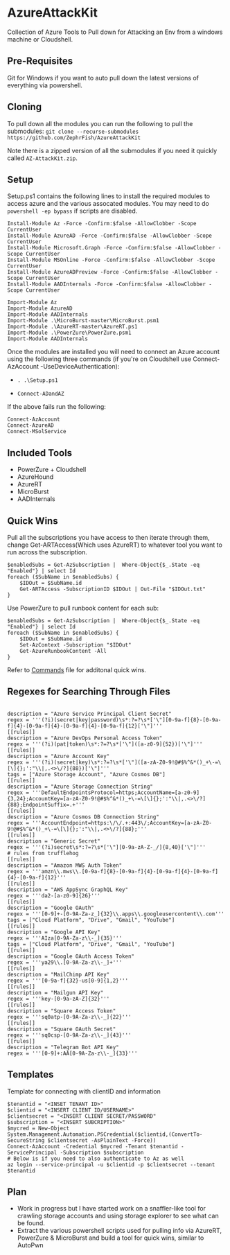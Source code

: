 # AzureAttackKit
Collection of Azure Tools to Pull down for Attacking an Env from a windows machine or Cloudshell. 

## Pre-Requisites
Git for Windows if you want to auto pull down the latest versions of everything via powershell.

## Cloning
To pull down all the modules you can run the following to pull the submodules:
`git clone --recurse-submodules https://github.com/ZephrFish/AzureAttackKit`

Note there is a zipped version of all the submodules if you need it quickly called `AZ-AttackKit.zip`.
## Setup
Setup.ps1 contains the following lines to install the required modules to access azure and the various assocated modules. You may need to do `powershell -ep bypass` if scripts are disabled.

```
Install-Module Az -Force -Confirm:$false -AllowClobber -Scope CurrentUser
Install-Module AzureAD -Force -Confirm:$false -AllowClobber -Scope CurrentUser
Install-Module Microsoft.Graph -Force -Confirm:$false -AllowClobber -Scope CurrentUser
Install-Module MSOnline -Force -Confirm:$false -AllowClobber -Scope CurrentUser       
Install-Module AzureADPreview -Force -Confirm:$false -AllowClobber -Scope CurrentUser 
Install-Module AADInternals -Force -Confirm:$false -AllowClobber -Scope CurrentUser     

Import-Module Az
Import-Module AzureAD
Import-Module AADInternals
Import-Module .\MicroBurst-master\MicroBurst.psm1
Import-Module .\AzureRT-master\AzureRT.ps1
Import-Module .\PowerZure\PowerZure.psm1
Import-Module AADInternals
```

Once the modules are installed you will need to connect an Azure account using the following three commands (if you're on Cloudshell use Connect-AzAccount -UseDeviceAuthentication): 
- `. .\Setup.ps1`

- `Connect-ADandAZ`

If the above fails run the following:
``` 
Connect-AzAccount
Connect-AzureAD
Connect-MSolService
```

## Included Tools
- PowerZure + Cloudshell
- AzureHound
- AzureRT
- MicroBurst
- AADInternals

## Quick Wins
Pull all the subscriptions you have access to then iterate through them, change Get-ARTAccess(Which uses AzureRT) to whatever tool you want to run across the subscription.
```
$enabledSubs = Get-AzSubscription |  Where-Object{$_.State -eq "Enabled"} | select Id
foreach ($SubName in $enabledSubs) {
    $IDOut = $SubName.id
    Get-ARTAccess -SubscriptionID $IDOut | Out-File "$IDOut.txt"
}
```

Use PowerZure to pull runbook content for each sub:
```
$enabledSubs = Get-AzSubscription |  Where-Object{$_.State -eq "Enabled"} | select Id
foreach ($SubName in $enabledSubs) {    
    $IDOut = $SubName.id
    Set-AzContext -Subscription "$IDOut"
    Get-AzureRunbookContent -All
}
```

Refer to [Commands](https://github.com/ZephrFish/AzureAttackKit/blob/main/Commands.md) file for additonal quick wins.

## Regexes for Searching Through Files
```

description = "Azure Service Principal Client Secret"
regex = '''(?i)(secret|key|password)\s*:?=?\s*['\"][0-9a-f]{8}-[0-9a-f]{4}-[0-9a-f]{4}-[0-9a-f]{4}-[0-9a-f]{12}['\"]'''
[[rules]]
description = "Azure DevOps Personal Access Token"
regex = '''(?i)(pat|token)\s*:?=?\s*['\"]([a-z0-9]{52})['\"]'''
[[rules]]
description = "Azure Account Key"
regex = '''(?i)(secret|key)\s*:?=?\s*['\"]([a-zA-Z0-9!@#$%^&*()_+\-=\[\]{};':"\\|,.<>\/?]{88})['\"]'''
tags = ["Azure Storage Account", "Azure Cosmos DB"]
[[rules]]
description = "Azure Storage Connection String"
regex = '''DefaultEndpointsProtocol=https;AccountName=[a-z0-9]{3,24};AccountKey=[a-zA-Z0-9!@#$%^&*()_+\-=\[\]{};':"\\|,.<>\/?]{88};EndpointSuffix=.+'''
[[rules]]
description = "Azure Cosmos DB Connection String"
regex = '''AccountEndpoint=https:\/\/.+:443\/;AccountKey=[a-zA-Z0-9!@#$%^&*()_+\-=\[\]{};':"\\|,.<>\/?]{88};'''
[[rules]]
description = "Generic Secret"
regex = '''(?i)secret\s*:?=?\s*['\"][0-9a-zA-Z-_/]{8,40}['\"]'''
# rules from trufflehog
[[rules]]
description = "Amazon MWS Auth Token"
regex = '''amzn\\.mws\\.[0-9a-f]{8}-[0-9a-f]{4}-[0-9a-f]{4}-[0-9a-f]{4}-[0-9a-f]{12}'''
[[rules]]
description = "AWS AppSync GraphQL Key"
regex = '''da2-[a-z0-9]{26}'''
[[rules]]
description = "Google OAuth"
regex = '''[0-9]+-[0-9A-Za-z_]{32}\\.apps\\.googleusercontent\\.com'''
tags = ["Cloud Platform", "Drive", "Gmail", "YouTube"]
[[rules]]
description = "Google API Key"
regex = '''AIza[0-9A-Za-z\\-_]{35}'''
tags = ["Cloud Platform", "Drive", "Gmail", "YouTube"]
[[rules]]
description = "Google OAuth Access Token"
regex = '''ya29\\.[0-9A-Za-z\\-_]+'''
[[rules]]
description = "MailChimp API Key"
regex = '''[0-9a-f]{32}-us[0-9]{1,2}'''
[[rules]]
description = "Mailgun API Key"
regex = '''key-[0-9a-zA-Z]{32}'''
[[rules]]
description = "Square Access Token"
regex = '''sq0atp-[0-9A-Za-z\\-_]{22}'''
[[rules]]
description = "Square OAuth Secret"
regex = '''sq0csp-[0-9A-Za-z\\-_]{43}'''
[[rules]]
description = "Telegram Bot API Key"
regex = '''[0-9]+:AA[0-9A-Za-z\\-_]{33}'''
```

## Templates
Template for connecting with clientID and information
```
$tenantid = "<INSET TENANT ID>"
$clientid = "<INSERT CLIENT ID/USERNAME>"
$clientsecret = "<INSERT CLIENT SECRET/PASSWORD"
$subscription = "<INSERT SUBCRIPTION>"
$mycred = New-Object System.Management.Automation.PSCredential($clientid,(ConvertTo-SecureString $clientsecret -AsPlainText -Force))
Connect-AzAccount -Credential $mycred -Tenant $tenantid -ServicePrincipal -Subscription $subscription
# Below is if you need to also authenticate to Az as well
az login --service-principal -u $clientid -p $clientsecret --tenant $tenantid
```


## Plan
- Work in progress but I have started work on a snaffler-like tool for crawling storage accounts and using storage 
explorer to see what can be found.
- Extract the various powershell scripts used for pulling info via AzureRT, PowerZure & MicroBurst and build a tool 
for quick wins, similar to AutoPwn
